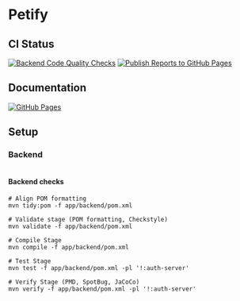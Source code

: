 # Petify

## CI Status
[![Backend Code Quality Checks](https://github.com/wiktorszewczyk/Petify/actions/workflows/checks.yml/badge.svg)](https://github.com/wiktorszewczyk/Petify/actions/workflows/checks.yml)
[![Publish Reports to GitHub Pages](https://github.com/wiktorszewczyk/Petify/actions/workflows/reporting.yml/badge.svg)](https://github.com/wiktorszewczyk/Petify/actions/workflows/reporting.yml)

## Documentation
[![GitHub Pages](https://img.shields.io/badge/GitHub%20Pages-222222?style=for-the-badge&logo=GitHub%20Pages&logoColor=white)](https://wiktorszewczyk.github.io/Petify/)

## Setup

### Backend

```

```

#### Backend checks
```
# Align POM formatting
mvn tidy:pom -f app/backend/pom.xml

# Validate stage (POM formatting, Checkstyle)
mvn validate -f app/backend/pom.xml

# Compile Stage
mvn compile -f app/backend/pom.xml

# Test Stage
mvn test -f app/backend/pom.xml -pl '!:auth-server'

# Verify Stage (PMD, SpotBug, JaCoCo)
mvn verify -f app/backend/pom.xml -pl '!:auth-server'
```
